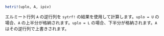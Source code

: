 ```julia
hetri!(uplo, A, ipiv)
```

エルミート行列 `A` の逆行列を `sytrf!` の結果を使用して計算します。`uplo = U` の場合、`A` の上半分が格納されます。`uplo = L` の場合、下半分が格納されます。`A` はその逆行列で上書きされます。
